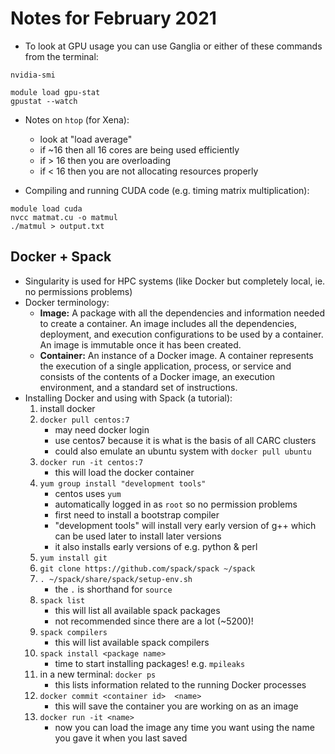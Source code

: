 # Notes for February 2021

- To look at GPU usage you can use Ganglia or either of these commands from the terminal:
```
nvidia-smi
```
```
module load gpu-stat
gpustat --watch
```
- Notes on `htop` (for Xena): 
    - look at "load average"
    - if ~16 then all 16 cores are being used efficiently
    - if > 16 then you are overloading
    - if < 16 then you are not allocating resources properly

- Compiling and running CUDA code (e.g. timing matrix multiplication):
``` 
module load cuda
nvcc matmat.cu -o matmul
./matmul > output.txt
```

## Docker + Spack

- Singularity is used for HPC systems (like Docker but completely local, ie. no permissions problems)
- Docker terminology:
    - **Image:** A package with all the dependencies and information needed to create a container. An image includes all the dependencies, deployment, and execution configurations to be used by a container. An image is immutable once it has been created.
    - **Container:** An instance of a Docker image. A container represents the execution of a single application, process, or service and consists of the contents of a Docker image, an execution environment, and a standard set of instructions.
- Installing Docker and using with Spack (a tutorial):
    1) install docker
    2) `docker pull centos:7` 
        - may need docker login
        - use centos7 because it is what is the basis of all CARC clusters
        - could also emulate an ubuntu system with `docker pull ubuntu`
    3) `docker run -it centos:7`
        - this will load the docker container
    4) `yum group install "development tools"`
        - centos uses `yum`
        - automatically logged in as `root` so no permission problems
        - first need to install a bootstrap compiler
        - "development tools" will install very early version of g++ which can be used later to install later versions
        - it also installs early versions of e.g. python & perl
    5) `yum install git`
    6) `git clone https://github.com/spack/spack ~/spack`
    7) `. ~/spack/share/spack/setup-env.sh`
        - the `.` is shorthand for `source`
    8) `spack list`
        - this will list all available spack packages 
        - not recommended since there are a lot (~5200)!
    9) `spack compilers`
        - this will list available spack compilers
    10) `spack install <package name>`
        - time to start installing packages! e.g. `mpileaks`
    11) in a new terminal: `docker ps`
        - this lists information related to the running Docker processes
    12) `docker commit <container id>  <name>`
        - this will save the container you are working on as an image
    13) `docker run -it <name>`
        - now you can load the image any time you want using the name you gave it when you last saved